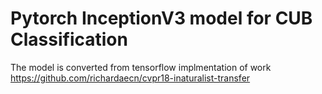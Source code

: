 # Pytorch InceptionV3 model for CUB Classification 


The model is converted from tensorflow implmentation of work https://github.com/richardaecn/cvpr18-inaturalist-transfer


